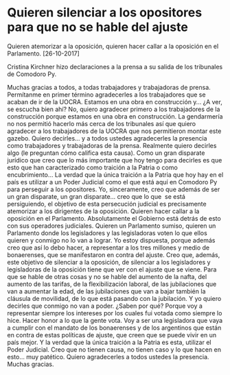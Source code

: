 # Quieren silenciar a los opositores para que no se hable del ajuste

Quieren atemorizar a la oposición, quieren hacer callar a la oposición en el Parlamento.
[26-10-2017]

Cristina Kirchner hizo declaraciones a la prensa a su salida de los tribunales de Comodoro Py.

Muchas gracias a todos, a todas trabajadores y trabajadoras de prensa. Permítanme en primer término agradecerles a los trabajadores que se acaban de ir de la UOCRA. Estamos en una obra en construcción y… ¿A ver, se escucha bien ahí? No, quiero agradecer primero a los trabajadores de la construcción porque estamos en una obra en construcción. La gendarmería no nos permitió hacerlo más cerca de los tribunales así que quiero agradecer a los trabajadores de la UOCRA que nos permitieron montar este gazebo. Quiero decirles… y a todos ustedes agradecerles la presencia como trabajadores y trabajadoras de la prensa.
Realmente quiero decirles algo (le preguntan cómo califica esta causa). Como un gran disparate jurídico que creo que lo más importante que hoy tengo para decirles es que esto que han caracterizado como traición a la Patria o como encubrimiento… La verdad que la única traición a la Patria que hoy hay en el país es utilizar a un Poder Judicial como el que está aquí en Comodoro Py para perseguir a los opositores.
Yo, sinceramente, creo que además de ser un gran disparate, un gran disparate… creo que lo que  se está persiguiendo, el objetivo de esta persecución judicial es precisamente atemorizar a los dirigentes de la oposición. Quieren hacer callar a la oposición en el Parlamento. Absolutamente el Gobierno está detrás de esto con sus operadores judiciales. Quieren un Parlamento sumiso, quieren un Parlamento donde los legisladores y las legisladoras voten lo que ellos quieren y conmigo no lo van a lograr. Yo estoy dispuesta, porque además creo que así lo debo hacer, a representar a los tres millones y medio de bonaerenses, que se manifestaron en contra del ajuste. Creo que, además, este objetivo de silenciar a la oposición, de silenciar a los legisladores y legisladoras de la oposición tiene que ver con el ajuste que se viene. Para que se hable de otras cosas y no se hable del aumento de la nafta, del aumento de las tarifas, de la flexibilización laboral, de las jubilaciones que van a aumentar la edad, de las jubilaciones que van a bajar también la cláusula de movilidad, de lo que está pasando con la jubilación. Y yo quiero decirles que conmigo no van a poder. ¿Saben por qué? Porque voy a representar siempre los intereses por los cuales fui votada como siempre lo hice. Hacer honor a lo que la gente vota. Voy a ser una legisladora que vaya a cumplir con el mandato de los bonaerenses y de los argentinos que están en contra de estas políticas de ajuste, que creen que se puede vivir en un país mejor.
Y la verdad que la única traición a la Patria es esta, utilizar el Poder Judicial. Creo que no tienen causa, no tienen caso y lo que hacen en esto… muy patético. Quiero agradecerles a todos ustedes la presencia. Muchas gracias.



